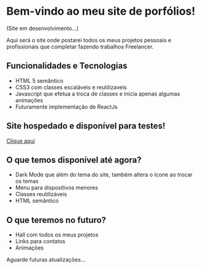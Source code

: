 # Bem-vindo ao meu site de porfólios!
(Site em desenvolvimento...)

Aqui será o site onde postarei todos os meus projetos pessoais e profissionais que completar fazendo trabalhos Freelancer.

## Funcionalidades e Tecnologias

* HTML 5 semântico
* CSS3 com classes escaláveis e reutilizaveis
* Javascript que efetua a troca de classes e inicia apenas algumas animações
* Futuramente implementação de ReactJs


## Site hospedado e disponível para testes!
[Clique aqui](https://willamesbarbosa.github.io/meus-portfolios/)

## O que temos disponível até agora?
* Dark Mode que além do tema do site, também altera o ícone ao trocar os temas
* Menu para dispositivos menores
* Classes reutilizáveis
* HTML semântico

## O que teremos no futuro?
* Hall com todos os meus projetos
* Links para contatos
* Animações

Aguarde futuras atualizações...
